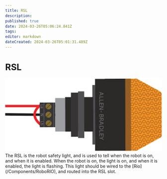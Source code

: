 ```yaml
---
title: RSL
description: 
published: true
date: 2024-03-26T05:06:24.841Z
tags: 
editor: markdown
dateCreated: 2024-03-26T05:01:31.489Z
---
```


# RSL
<img src="/rsl.png" width="600">
<br>
The RSL is the robot safety light, and is used to tell when the robot is on, and when it is enabled. When the robot is on, the light is on, and when it is enabled, the light is flashing. This light should be wired to the [Rio](/Components/RoboRIO), and routed into the RSL slot.